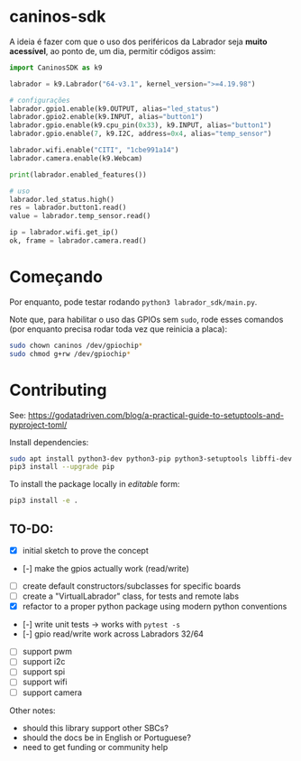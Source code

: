 # caninos-sdk

A ideia é fazer com que o uso dos periféricos da Labrador seja **muito acessível**, ao ponto de, um dia, permitir códigos assim:

```python
import CaninosSDK as k9

labrador = k9.Labrador("64-v3.1", kernel_version=">=4.19.98")

# configurações
labrador.gpio1.enable(k9.OUTPUT, alias="led_status")
labrador.gpio2.enable(k9.INPUT, alias="button1")
labrador.gpio.enable(k9.cpu_pin(0x33), k9.INPUT, alias="button1")
labrador.gpio.enable(7, k9.I2C, address=0x4, alias="temp_sensor")

labrador.wifi.enable("CITI", "1cbe991a14")
labrador.camera.enable(k9.Webcam)

print(labrador.enabled_features())

# uso
labrador.led_status.high()
res = labrador.button1.read()
value = labrador.temp_sensor.read()

ip = labrador.wifi.get_ip()
ok, frame = labrador.camera.read()
```

# Começando

Por enquanto, pode testar rodando `python3 labrador_sdk/main.py`.

Note que, para habilitar o uso das GPIOs sem `sudo`, rode esses comandos (por enquanto precisa rodar toda vez que reinicia a placa):

```bash
sudo chown caninos /dev/gpiochip*
sudo chmod g+rw /dev/gpiochip*
```


# Contributing

See: https://godatadriven.com/blog/a-practical-guide-to-setuptools-and-pyproject-toml/

Install dependencies:
```bash
sudo apt install python3-dev python3-pip python3-setuptools libffi-dev libssl-dev curl
pip3 install --upgrade pip
```

To install the package locally in _editable_ form:
```bash
pip3 install -e .
```

## TO-DO:
- [x] initial sketch to prove the concept
- [-] make the gpios actually work (read/write)
- [ ] create default constructors/subclasses for specific boards
- [ ] create a "VirtualLabrador" class, for tests and remote labs
- [x] refactor to a proper python package using modern python conventions
- [-] write unit tests -> works with `pytest -s`
- [-] gpio read/write work across Labradors 32/64
- [ ] support pwm
- [ ] support i2c
- [ ] support spi
- [ ] support wifi
- [ ] support camera

Other notes:
- should this library support other SBCs?
- should the docs be in English or Portuguese?
- need to get funding or community help
